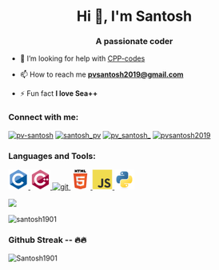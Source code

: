 <h1 align="center">Hi 👋, I'm Santosh</h1>
<h3 align="center">A passionate coder</h3>

- 🤝 I’m looking for help with [CPP-codes](https://github.com/Santosh1901/CPP-codes)

- 📫 How to reach me **pvsantosh2019@gmail.com**

- ⚡ Fun fact **I love Sea++**

<h3 align="left">Connect with me:</h3>
<p align="left">
<a href="https://linkedin.com/in/pv-santosh" target="blank"><img align="center" src="https://raw.githubusercontent.com/rahuldkjain/github-profile-readme-generator/master/src/images/icons/Social/linked-in-alt.svg" alt="pv-santosh" height="30" width="40" /></a>
<a href="https://www.codechef.com/users/santosh_pv" target="blank"><img align="center" src="https://cdn.jsdelivr.net/npm/simple-icons@3.1.0/icons/codechef.svg" alt="santosh_pv" height="30" width="40" /></a>
<a href="https://www.hackerrank.com/pv_santosh_" target="blank"><img align="center" src="https://raw.githubusercontent.com/rahuldkjain/github-profile-readme-generator/master/src/images/icons/Social/hackerrank.svg" alt="pv_santosh_" height="30" width="40" /></a>
<a href="https://auth.geeksforgeeks.org/user/pvsantosh2019" target="blank"><img align="center" src="https://raw.githubusercontent.com/rahuldkjain/github-profile-readme-generator/master/src/images/icons/Social/geeks-for-geeks.svg" alt="pvsantosh2019" height="30" width="40" /></a>
</p>

<h3 align="left">Languages and Tools:</h3>
<p align="left"> <a href="https://www.cprogramming.com/" target="_blank"> <img src="https://raw.githubusercontent.com/devicons/devicon/master/icons/c/c-original.svg" alt="c" width="40" height="40"/> </a> <a href="https://www.w3schools.com/cpp/" target="_blank"> <img src="https://raw.githubusercontent.com/devicons/devicon/master/icons/cplusplus/cplusplus-original.svg" alt="cplusplus" width="40" height="40"/> </a> <a href="https://git-scm.com/" target="_blank"> <img src="https://www.vectorlogo.zone/logos/git-scm/git-scm-icon.svg" alt="git" width="40" height="40"/> </a> <a href="https://www.w3.org/html/" target="_blank"> <img src="https://raw.githubusercontent.com/devicons/devicon/master/icons/html5/html5-original-wordmark.svg" alt="html5" width="40" height="40"/> </a> <a href="https://developer.mozilla.org/en-US/docs/Web/JavaScript" target="_blank"> <img src="https://raw.githubusercontent.com/devicons/devicon/master/icons/javascript/javascript-original.svg" alt="javascript" width="40" height="40"/> </a>  <a href="https://www.python.org" target="_blank"> <img src="https://raw.githubusercontent.com/devicons/devicon/master/icons/python/python-original.svg" alt="python" width="40" height="40"/> </a> </p>


<p> <img align="center" src="https://github-readme-stats.vercel.app/api?username=Santosh1901&show_icons=true&title_color=ffc857&icon_color=8ac926&text_color=daf7dc&bg_color=151515&hide=["stars"]" /></p>
<p><img align="center" src="https://github-readme-stats.vercel.app/api/top-langs?username=santosh1901&show_icons=true&locale=en&layout=compact&text_color=daf7dc&bg_color=151515" alt="santosh1901" /></p>
<h3 >Github Streak -- 🔥🔥 </h3> 
<p><img align="center" src="https://github-readme-streak-stats.herokuapp.com/?user=Santosh1901&theme=dark" alt="Santosh1901" /></p>
<!-- <p><img align="center" src="https://github-readme-streak-stats.herokuapp.com/?user=santosh1901&text_color=daf7dc&bg_color=151515" alt="santosh1901" /></p>
 -->
